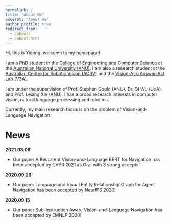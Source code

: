 ```yaml
---
permalink: /
title: "About Me"
excerpt: "About me"
author_profile: true
redirect_from: 
  - /about/
  - /about.html
---
```


Hi, this is Yicong, welcome to my homepage!

I am a PhD student in the [College of Engineering and Computer Science](https://cecs.anu.edu.au/) at the [Australian National University (ANU)](https://www.anu.edu.au/). I am also a research student at the [Australian Centre for Robotic Vision (ACRV)](https://www.roboticvision.org/) and the [Vision-Ask-Answer-Act Lab (V3A)](https://v3alab.github.io/#about).

I am under the supervision of Prof. Stephen Gould (ANU), Dr. Qi Wu (UoA) and Prof. Lexing Xie (ANU). I has a broad research interests in computer vision, natural language processing and robotics.

Currently, my main research focus is on the problem of Vision-and-Language Navigation.


News
=====================

**2021.03.06**
- Our paper A Recurrent Vision-and-Language BERT for Navigation has been accepted by CVPR 2021 as Oral with 3 strong accepts!

**2020.09.26**
- Our paper Language and Visual Entity Relationship Graph for Agent Navigation has been accepted by NeurIPS 2020!

**2020.09.15**
- Our paper Sub-Instruction Aware Vision-and-Language Navigation has been accepted by EMNLP 2020!
